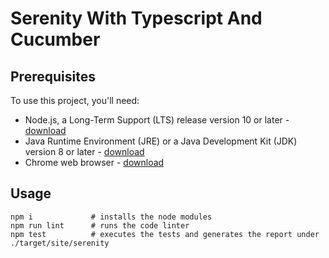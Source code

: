 # Serenity With Typescript And Cucumber

## Prerequisites

To use this project, you'll need:
- Node.js, a Long-Term Support (LTS) release version 10 or later - [download](https://nodejs.org/en/)
- Java Runtime Environment (JRE) or a Java Development Kit (JDK) version 8 or later - [download](https://adoptopenjdk.net/)
- Chrome web browser - [download](https://www.google.co.uk/chrome/)

## Usage

```
npm i             # installs the node modules
npm run lint      # runs the code linter
npm test          # executes the tests and generates the report under ./target/site/serenity
```

